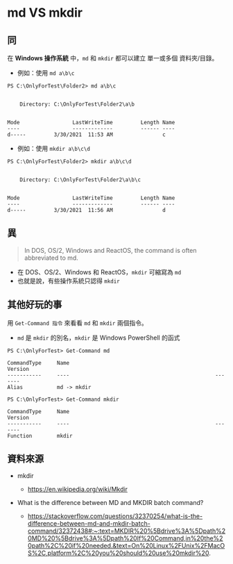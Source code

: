 # md VS mkdir

## 同

在 **Windows 操作系統** 中，`md` 和 `mkdir` 都可以建立 單一或多個 資料夾/目錄。

* 例如：使用 `md a\b\c`
```
PS C:\OnlyForTest\Folder2> md a\b\c


    Directory: C:\OnlyForTest\Folder2\a\b


Mode                 LastWriteTime         Length Name
----                 -------------         ------ ----
d-----         3/30/2021  11:53 AM                c
```

* 例如：使用 `mkdir a\b\c\d`
```
PS C:\OnlyForTest\Folder2> mkdir a\b\c\d


    Directory: C:\OnlyForTest\Folder2\a\b\c


Mode                 LastWriteTime         Length Name
----                 -------------         ------ ----
d-----         3/30/2021  11:56 AM                d
```

## 異

> In DOS, OS/2, Windows and ReactOS, the command is often abbreviated to md.
  * 在 DOS、OS/2、Windows 和 ReactOS，`mkdir` 可縮寫為 `md`
  * 也就是說，有些操作系統只認得 `mkdir`

## 其他好玩的事

用 `Get-Command 指令` 來看看 `md` 和 `mkdir` 兩個指令。

* `md` 是 `mkdir` 的別名，`mkdir` 是 Windows PowerShell 的函式

```
PS C:\OnlyForTest> Get-Command md

CommandType     Name                                               Version
-----------     ----                                               -------
Alias           md -> mkdir
```

```
PS C:\OnlyForTest> Get-Command mkdir

CommandType     Name                                               Version
-----------     ----                                               -------
Function        mkdir
```

## 資料來源

* mkdir
  * https://en.wikipedia.org/wiki/Mkdir

* What is the difference between MD and MKDIR batch command?
  * https://stackoverflow.com/questions/32370254/what-is-the-difference-between-md-and-mkdir-batch-command/32372438#:~:text=MKDIR%20%5Bdrive%3A%5Dpath%20MD%20%5Bdrive%3A%5Dpath%20If%20Command,in%20the%20path%2C%20if%20needed.&text=On%20Linux%2FUnix%2FMacOS%2C,platform%2C%20you%20should%20use%20mkdir%20.